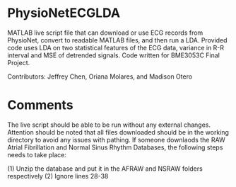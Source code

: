# PhysioNetECGLDA

MATLAB live script file that can download or use ECG records from PhysioNet, convert to readable MATLAB files, and then run a LDA. Provided code uses LDA on two statistical features of the ECG data, variance in R-R interval and MSE of detrended signals. Code written for BME3053C Final Project. 

Contributors: Jeffrey Chen, Oriana Molares, and Madison Otero

# Comments

The live script should be able to be run without any external changes. Attention should be noted that all files downloaded should be in the working directory to avoid any issues with pathing. If someone downlaods the RAW Atrial Fibrillation and Normal Sinus Rhythm Databases, the following steps needs to take place:

(1) Unzip the database and put it in the AFRAW and NSRAW folders respectively
(2) Ignore lines 28-38 

